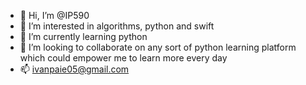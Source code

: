 - 👋 Hi, I’m @IP590
- 👀 I’m interested in algorithms, python and swift
- 🌱 I’m currently learning python
- 💞️ I’m looking to collaborate on any sort of python learning platform which could empower me to learn more every day
- 📫 ivanpaie05@gmail.com

<!---
IP590/IP590 is a ✨ special ✨ repository because its `README.md` (this file) appears on your GitHub profile.
You can click the Preview link to take a look at your changes.
--->
